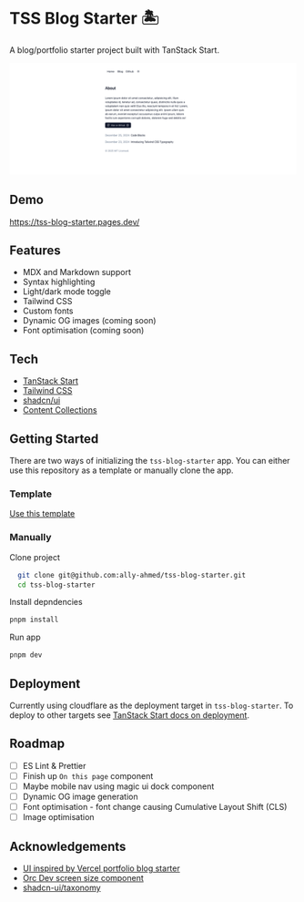 # TSS Blog Starter 🏝️

A blog/portfolio starter project built with TanStack Start.

![demo](./demo.png)

## Demo

https://tss-blog-starter.pages.dev/

## Features

- MDX and Markdown support
- Syntax highlighting
- Light/dark mode toggle
- Tailwind CSS
- Custom fonts
- Dynamic OG images (coming soon)
- Font optimisation (coming soon)

## Tech

- [TanStack Start](https://tanstack.com/router/latest/docs/framework/react/guide/tanstack-start#tanstack-start)
- [Tailwind CSS](https://tailwindcss.com)
- [shadcn/ui](https://ui.shadcn.com/)
- [Content Collections](https://www.content-collections.dev/)

## Getting Started

There are two ways of initializing the `tss-blog-starter` app. You can either use this repository as a template or manually clone the app.

### Template

[Use this template](https://github.com/new?template_name=tss-blog-starter&template_owner=ally-ahmed)

### Manually

Clone project

```bash
  git clone git@github.com:ally-ahmed/tss-blog-starter.git
  cd tss-blog-starter
```

Install depndencies

```bash
pnpm install
```

Run app

```bash
pnpm dev
```

## Deployment

Currently using cloudflare as the deployment target in `tss-blog-starter`. To deploy to other targets see [TanStack Start docs on deployment](https://tanstack.com/router/latest/docs/framework/react/start/hosting#deployment).

## Roadmap

- [ ] ES Lint & Prettier
- [ ] Finish up `On this page` component
- [ ] Maybe mobile nav using magic ui dock component
- [ ] Dynamic OG image generation
- [ ] Font optimisation - font change causing Cumulative Layout Shift (CLS)
- [ ] Image optimisation

## Acknowledgements

- [UI inspired by Vercel portfolio blog starter](https://vercel.com/templates/next.js/portfolio-starter-kit)
- [Orc Dev screen size component](https://www.orcdev.com/components/screen-size)
- [shadcn-ui/taxonomy](https://github.com/shadcn-ui/taxonomy/tree/651f984e52edd65d40ccd55e299c1baeea3ff017)
